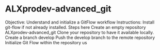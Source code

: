 # ALXprodev-advanced_git
Objective: Understand and initialize a GitFlow workflow  Instructions:  Install git-flow if not already installed. Steps here  Create an empty repository ALXprodev-advanced_git  Clone your repository to have it available locally.  Create a branch develop  Push the develop branch to the remote repository  Initialize Git Flow within the repository us
